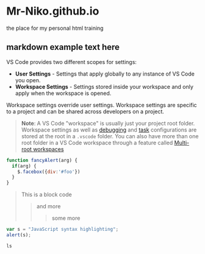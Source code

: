 # Mr-Niko.github.io
the place for my personal html training

## markdown example  text here
VS Code provides two different scopes for settings:

- **User Settings** - Settings that apply globally to any instance of VS Code you open.
- **Workspace Settings** - Settings stored inside your workspace and only apply when the workspace is opened.

Workspace settings override user settings. Workspace settings are specific to a project and can be shared across developers on a project.

> **Note**: A VS Code "workspace" is usually just your project root folder. Workspace settings as well as [debugging](https://code.visualstudio.com/docs/editor/debugging) and [task](https://code.visualstudio.com/docs/editor/tasks) configurations are stored at the root in a `.vscode` folder. You can also have more than one root folder in a VS Code workspace through a feature called [Multi-root workspaces](https://code.visualstudio.com/docs/editor/multi-root-workspaces)

```javascript
function fancyAlert(arg) {
  if(arg) {
    $.facebox({div:'#foo'})
  }
}
```

> This is a block code
>> and more
>>> some more


```javascript
var s = "JavaScript syntax highlighting";
alert(s);
```
```script
ls
```